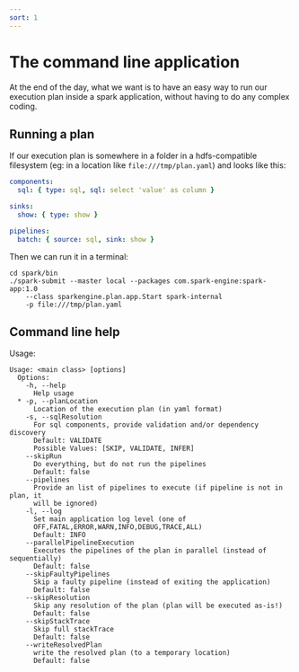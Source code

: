 ```yaml
---
sort: 1
---
```


# The command line application

At the end of the day, what we want is to have an easy way to run our execution plan inside a spark application, without having to do any complex coding.

## Running a plan

If our execution plan is somewhere in a folder in a hdfs-compatible filesystem (eg: in a location like `file:///tmp/plan.yaml`) and looks like this:
```yaml
components:
  sql: { type: sql, sql: select 'value' as column }

sinks:
  show: { type: show }

pipelines:
  batch: { source: sql, sink: show }
```

Then we can run it in a terminal:
```shell
cd spark/bin
./spark-submit --master local --packages com.spark-engine:spark-app:1.0 
    --class sparkengine.plan.app.Start spark-internal 
    -p file:///tmp/plan.yaml
```

## Command line help

Usage:
```
Usage: <main class> [options]
  Options:
    -h, --help
      Help usage
  * -p, --planLocation
      Location of the execution plan (in yaml format)
    -s, --sqlResolution
      For sql components, provide validation and/or dependency discovery
      Default: VALIDATE
      Possible Values: [SKIP, VALIDATE, INFER]
    --skipRun
      Do everything, but do not run the pipelines
      Default: false
    --pipelines
      Provide an list of pipelines to execute (if pipeline is not in plan, it 
      will be ignored)
    -l, --log
      Set main application log level (one of 
      OFF,FATAL,ERROR,WARN,INFO,DEBUG,TRACE,ALL) 
      Default: INFO
    --parallelPipelineExecution
      Executes the pipelines of the plan in parallel (instead of sequentially)
      Default: false
    --skipFaultyPipelines
      Skip a faulty pipeline (instead of exiting the application)
      Default: false
    --skipResolution
      Skip any resolution of the plan (plan will be executed as-is!)
      Default: false
    --skipStackTrace
      Skip full stackTrace
      Default: false
    --writeResolvedPlan
      write the resolved plan (to a temporary location)
      Default: false
```